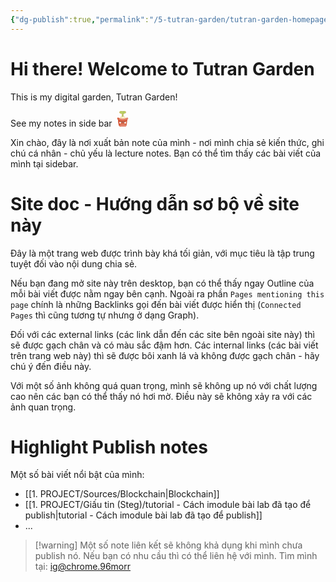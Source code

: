 ```yaml
---
{"dg-publish":true,"permalink":"/5-tutran-garden/tutran-garden-homepage/","title":"Tutran Garden","pinned":true,"tags":["tutran-garden","gardenEntry"],"created":"2025-05-30T01:05:52.000+07:00","updated":"2025-09-13T16:37:24.490+07:00"}
---
```


# Hi there! Welcome to Tutran Garden
This is my digital garden, Tutran Garden!
<p> See my notes in side bar 
	<svg version="1.1" xmlns="http://www.w3.org/2000/svg" viewbox="0 0 512 512" width="25" height="25">
	<path d="M0 0 C2.10320079 1.64942802 4.16044492 3.30718398 6.1484375 5.09375 C8.04524239 6.27156853 8.04524239 6.27156853 10.44140625 5.36328125 C13.02453934 3.98692484 15.23710107 2.46204301 17.5625 0.6875 C33.20118494 -10.49963677 51.7811935 -12.03550588 70.42773438 -9.6953125 C74.79290982 -8.90676468 78.87223278 -7.60189506 83 -6 C84.03898438 -5.59910156 85.07796875 -5.19820313 86.1484375 -4.78515625 C98.24131063 0.57736461 107.94247709 9.66604096 113 22 C115.59207509 29.88962857 115.10031425 40.01353287 111.56640625 47.5 C102.71091435 61.63345341 89.06879332 70.03524551 73 74 C66.43038675 75.33167836 59.93822704 76.02462722 53.25 76.375 C45.62300748 76.92701393 39.79053433 78.66906789 34.5625 84.4375 C30.48242457 89.44750716 29.70063017 94.30596673 29.68115234 100.63598633 C29.67110672 101.38774139 29.6610611 102.13949646 29.65071106 102.91403198 C29.61994141 105.38669098 29.60286142 107.859242 29.5859375 110.33203125 C29.56722083 112.05125351 29.54764704 113.77046663 29.5272522 115.4896698 C29.47597766 120.00559089 29.43632693 124.52154176 29.39910889 129.03759766 C29.35903989 133.64948868 29.30796076 138.26125638 29.2578125 142.87304688 C29.16110862 151.91527789 29.07668613 160.95757861 29 170 C29.67646576 170.06162827 30.35293152 170.12325653 31.04989624 170.18675232 C31.94270294 170.27135208 32.83550964 170.35595184 33.75537109 170.44311523 C34.63808685 170.5253685 35.52080261 170.60762177 36.43026733 170.69236755 C48.74595217 172.16672491 60.28012309 178.08926124 71 184 C71.96421875 184.52078125 72.9284375 185.0415625 73.921875 185.578125 C89.53571692 194.72469512 100.94080307 208.6050989 110 224 C121.17247708 220.05595492 132.29132311 216.09983554 143.07421875 211.17163086 C151.35323176 207.3998073 158.85964943 206.70979898 167.625 209.5625 C176.09035163 212.99407615 181.36611614 218.12413475 185.09375 226.4609375 C187.99485824 234.58904247 187.28464176 242.48841287 183.99609375 250.421875 C179.88867192 258.50116019 173.50826193 263.85564233 165 267 C164.01 267 163.02 267 162 267 C161.94969289 267.81922471 161.89938578 268.63844942 161.84755421 269.48249912 C161.22972054 278.86079692 160.23946424 288.16859523 159.11401367 297.49780273 C158.92305995 299.1010948 158.73236848 300.70441811 158.54191589 302.30776978 C158.02863037 306.6202099 157.51092128 310.93210671 156.99175048 315.24384189 C156.66632654 317.94723609 156.34167327 320.65072183 156.01723671 323.3542347 C154.99846426 331.84151598 153.97691184 340.32845581 152.95136184 348.81492084 C151.77376206 358.55986174 150.60547488 368.30585948 149.44523066 378.05288166 C148.54325271 385.62538975 147.63290235 393.1968628 146.71634275 400.76761967 C146.1711172 405.27269006 145.62929967 409.77810406 145.09627342 414.28463554 C144.5944543 418.52536859 144.08213308 422.76470903 143.56216621 427.00325394 C143.37463811 428.54618003 143.19068842 430.08954661 143.01087189 431.63339043 C140.41020834 453.90812079 134.46522636 473.93407164 116.7421875 489.05078125 C113.34491293 491.46565306 109.83475667 493.42181657 106.125 495.3125 C105.48949219 495.63814941 104.85398437 495.96379883 104.19921875 496.29931641 C93.55325542 501.44825692 83.37049655 502.44429867 71.65307617 502.40405273 C70.13723755 502.40976736 68.62140323 502.4167358 67.10557556 502.42485046 C63.0185775 502.44267899 58.93179535 502.44163277 54.84477019 502.43590808 C51.41825477 502.43280044 47.99177987 502.43892626 44.56527025 502.44494683 C36.47308479 502.45895736 28.38100498 502.4574605 20.28881836 502.44604492 C11.9743846 502.43457411 3.6602738 502.4486298 -4.65411741 502.4754414 C-11.8230991 502.49768342 -18.99198005 502.50421652 -26.16099375 502.49836498 C-30.42921894 502.4950136 -34.69723735 502.49728784 -38.96543312 502.51461601 C-42.98348407 502.5302189 -47.00106133 502.52598398 -51.01909447 502.50731087 C-52.48226209 502.50366117 -53.94546587 502.50662593 -55.40859985 502.51719666 C-73.86279705 502.64020289 -90.12315489 497.32458976 -103.74682617 484.53198242 C-116.88985493 471.4109283 -121.56874004 455.72584189 -123.86621094 437.67797852 C-124.03806493 436.35556877 -124.21021605 435.0331976 -124.38264084 433.71086216 C-126.35599329 418.49674354 -128.20162701 403.26627035 -130.04029942 388.03540492 C-130.43246645 384.7884454 -130.82573036 381.54161904 -131.21894717 378.29478651 C-132.14506412 370.64733186 -133.06924972 362.99964558 -133.9921875 355.35180664 C-134.94134722 347.48701313 -135.8941184 339.62266267 -136.8485291 331.75850481 C-137.67452108 324.9513421 -138.498219 318.14390444 -139.32008815 311.33624274 C-139.80829145 307.29262556 -140.29737648 303.24912009 -140.78873444 299.20588493 C-141.24778421 295.42775652 -141.70397214 291.64929346 -142.15794754 287.87055206 C-142.32461639 286.48731434 -142.49229901 285.10419833 -142.66107559 283.7212162 C-142.89132922 281.83314993 -143.11754756 279.94459285 -143.34356689 278.05601501 C-143.47110981 277.0008113 -143.59865273 275.94560759 -143.73006058 274.858428 C-143.9795255 272.21680746 -144.05126905 269.65110907 -144 267 C-144.72445312 266.8865625 -145.44890625 266.773125 -146.1953125 266.65625 C-154.1428495 264.79665917 -160.02765298 259.67942691 -164.6640625 253.16015625 C-169.32889686 245.61731004 -169.61872147 237.21045962 -167.84765625 228.7421875 C-165.40310914 220.83402129 -160.10816091 215.06925909 -153 211 C-144.21658764 206.80683388 -136.34854785 206.97354767 -127.25 210.125 C-121.27638118 212.41359422 -115.41416249 214.94346177 -109.5546875 217.5078125 C-103.79228089 219.92675681 -97.90954498 221.97027786 -92 224 C-91.5875 223.32195312 -91.175 222.64390625 -90.75 221.9453125 C-74.04308944 195.02033611 -50.2680395 178.45090762 -19.71435547 170.91113281 C-18.97185043 170.72676666 -18.2293454 170.54240051 -17.46434021 170.35244751 C-15.64319067 169.90043261 -13.8216355 169.45005249 -12 169 C-11.90711411 159.22907845 -11.83614092 149.45826282 -11.79275131 139.68698883 C-11.77192111 135.14923958 -11.74368754 130.61179353 -11.69824219 126.07421875 C-11.65462065 121.69106588 -11.63082857 117.30820373 -11.62049103 112.92485046 C-11.61312881 111.25676399 -11.59875219 109.58869252 -11.57707977 107.92073059 C-11.33598471 94.51558095 -11.33598471 94.51558095 -17.7109375 82.9765625 C-18.26007813 82.53054687 -18.80921875 82.08453125 -19.375 81.625 C-19.91898438 81.16351563 -20.46296875 80.70203125 -21.0234375 80.2265625 C-26.59384767 76.76982576 -32.46261102 76.61537451 -38.8125 76.1875 C-57.73475274 74.62247683 -74.66157748 69.15601409 -88 55 C-95.25466464 45.89787417 -97.02194036 37.57347455 -96 26 C-93.14236652 14.1473157 -84.43913553 4.63877129 -74.28125 -1.6953125 C-51.2856961 -13.99669752 -22.11429928 -14.34630175 0 0 Z " fill="#D86747" transform="translate(247,10)"/>
	<path d="M0 0 C2.10320079 1.64942802 4.16044492 3.30718398 6.1484375 5.09375 C8.04524239 6.27156853 8.04524239 6.27156853 10.44140625 5.36328125 C13.02453934 3.98692484 15.23710107 2.46204301 17.5625 0.6875 C33.20118494 -10.49963677 51.7811935 -12.03550588 70.42773438 -9.6953125 C74.79290982 -8.90676468 78.87223278 -7.60189506 83 -6 C84.03898438 -5.59910156 85.07796875 -5.19820313 86.1484375 -4.78515625 C98.24131063 0.57736461 107.94247709 9.66604096 113 22 C115.59207509 29.88962857 115.10031425 40.01353287 111.56640625 47.5 C102.71091435 61.63345341 89.06879332 70.03524551 73 74 C66.43038675 75.33167836 59.93822704 76.02462722 53.25 76.375 C45.62300748 76.92701393 39.79053433 78.66906789 34.5625 84.4375 C30.48242457 89.44750716 29.70063017 94.30596673 29.68115234 100.63598633 C29.67110672 101.38774139 29.6610611 102.13949646 29.65071106 102.91403198 C29.61994141 105.38669098 29.60286142 107.859242 29.5859375 110.33203125 C29.56722083 112.05125351 29.54764704 113.77046663 29.5272522 115.4896698 C29.47597766 120.00559089 29.43632693 124.52154176 29.39910889 129.03759766 C29.35903989 133.64948868 29.30796076 138.26125638 29.2578125 142.87304688 C29.16110862 151.91527789 29.07668613 160.95757861 29 170 C29.67646576 170.06162827 30.35293152 170.12325653 31.04989624 170.18675232 C31.94270294 170.27135208 32.83550964 170.35595184 33.75537109 170.44311523 C34.63808685 170.5253685 35.52080261 170.60762177 36.43026733 170.69236755 C48.74595217 172.16672491 60.28012309 178.08926124 71 184 C71.96421875 184.52078125 72.9284375 185.0415625 73.921875 185.578125 C87.87976111 193.75463816 102.714059 207.76740223 109 223 C109 223.99 109 224.98 109 226 C80.46110373 234.68735832 51.89537027 240.96318263 21.921875 241.2734375 C20.2456456 241.29229759 20.2456456 241.29229759 18.53555298 241.3115387 C-5.81518719 241.53253315 -29.16346387 241.37449182 -53 236 C-54.32497262 235.7078986 -55.65000703 235.41607734 -56.97509766 235.12451172 C-68.46447999 232.57427259 -79.88142447 229.89091191 -91 226 C-88.87311122 211.50084354 -72.90886135 197.55475973 -61.68798828 189.18798828 C-48.9210444 180.20274835 -34.79229643 174.63614993 -19.71875 170.91333008 C-18.97592773 170.72880531 -18.23310547 170.54428055 -17.46777344 170.35416412 C-15.64546079 169.90165306 -13.822768 169.45067333 -12 169 C-11.90711411 159.22907845 -11.83614092 149.45826282 -11.79275131 139.68698883 C-11.77192111 135.14923958 -11.74368754 130.61179353 -11.69824219 126.07421875 C-11.65462065 121.69106588 -11.63082857 117.30820373 -11.62049103 112.92485046 C-11.61312881 111.25676399 -11.59875219 109.58869252 -11.57707977 107.92073059 C-11.33598471 94.51558095 -11.33598471 94.51558095 -17.7109375 82.9765625 C-18.26007813 82.53054687 -18.80921875 82.08453125 -19.375 81.625 C-19.91898437 81.16351563 -20.46296875 80.70203125 -21.0234375 80.2265625 C-26.59384767 76.76982576 -32.46261102 76.61537451 -38.8125 76.1875 C-57.73475274 74.62247683 -74.66157748 69.15601409 -88 55 C-95.25466464 45.89787417 -97.02194036 37.57347455 -96 26 C-93.14236652 14.1473157 -84.43913553 4.63877129 -74.28125 -1.6953125 C-51.2856961 -13.99669752 -22.11429928 -14.34630175 0 0 Z " fill="#BCCF63" transform="translate(247,10)"/>
	<path d="M0 0 C7.20175441 4.61745138 11.45198627 11.03199971 13.59375 19.2890625 C15.03672745 28.5700311 12.47257119 37.45711749 7 45 C1.7995007 50.69518094 -4.69391935 54.00344705 -11.96875 56.30859375 C-17.94220331 58.26979814 -23.77028102 60.58836008 -29.625 62.875 C-61.0092736 74.99251384 -93.42686634 82.86423523 -127 86 C-128.33913452 86.12810059 -128.33913452 86.12810059 -129.70532227 86.25878906 C-141.47514947 87.25094309 -153.2581131 87.24354742 -165.0625 87.25 C-166.72815506 87.25101212 -166.72815506 87.25101212 -168.42745972 87.25204468 C-194.58491405 87.22683914 -219.44379057 84.78859648 -245 79 C-246.0626709 78.7637793 -247.1253418 78.52755859 -248.22021484 78.28417969 C-279.3724756 71.3137622 -279.3724756 71.3137622 -290 66 C-294.79890049 53.2322831 -294.15147126 40.49033646 -289 28 C-285.56514558 21.18675452 -281.43693324 14.29128883 -275 10 C-270.8069641 10.17114432 -267.58904312 11.10182442 -263.75 12.75 C-252.10284283 17.59423804 -239.41866676 20.00292422 -227.125 22.625 C-226.23087402 22.81892334 -225.33674805 23.01284668 -224.41552734 23.21264648 C-221.28473777 23.86116326 -218.14797909 24.4403832 -215 25 C-213.94069275 25.19322342 -213.94069275 25.19322342 -212.85998535 25.39035034 C-198.57478588 27.93159361 -184.56108747 28.43859001 -170.07080078 28.33618164 C-166.50400145 28.31252654 -162.93795228 28.31565761 -159.37109375 28.32226562 C-134.99498385 28.29215294 -111.89111893 25.6542306 -88.1875 20.0625 C-87.16172852 19.82176758 -86.13595703 19.58103516 -85.07910156 19.33300781 C-68.99963928 15.43856101 -54.02362439 9.05641864 -38.83398438 2.62304688 C-25.007257 -3.18152813 -14.25225589 -7.19013508 0 0 Z " fill="#E4856E" transform="translate(420,222)"/>
	<path d="M0 0 C2.66878082 1.16226597 5.3496095 2.26760727 8.05859375 3.33203125 C7.19234375 4.32203125 6.32609375 5.31203125 5.43359375 6.33203125 C-5.55919274 19.2433701 -11.064337 31.03457872 -9.94140625 48.33203125 C-9.43755119 51.08151616 -8.72404682 53.64170427 -7.94140625 56.33203125 C-7.94140625 57.65203125 -7.94140625 58.97203125 -7.94140625 60.33203125 C-7.27786133 60.50943848 -6.61431641 60.6868457 -5.93066406 60.86962891 C-1.07606342 62.1789928 3.76127163 63.52487093 8.57421875 64.98046875 C42.73399547 75.30067878 77.0984556 80.73470364 112.79663086 80.59277344 C115.99026511 80.58205082 119.18333568 80.59274615 122.37695312 80.60546875 C140.56841457 80.61849093 158.50796126 79.26614937 176.49609375 76.51953125 C177.61733643 76.34993896 178.7385791 76.18034668 179.89379883 76.00561523 C195.81406894 73.51859935 211.50899421 70.26167631 226.78808594 65.09472656 C229.46869643 64.19427203 232.15791519 63.32201405 234.84765625 62.44921875 C245.14143781 59.08900551 255.32370227 55.60966421 265.328125 51.4609375 C267.21123692 50.68236905 269.12544828 49.97641307 271.05859375 49.33203125 C270.51305536 58.77845908 269.49706292 67.98157738 268.05859375 77.33203125 C240.10007563 87.19538114 240.10007563 87.19538114 227.09375 90.77148438 C225.7014997 91.15495447 224.3109327 91.54457475 222.921875 91.93945312 C193.65149657 100.25431284 162.75991678 105.46630551 132.28515625 105.5 C130.65759903 105.5049926 130.65759903 105.5049926 128.99716187 105.51008606 C126.71311868 105.51511401 124.42906825 105.51749568 122.14501953 105.51733398 C118.72675808 105.51950385 115.3088289 105.53765882 111.890625 105.55664062 C90.89574769 105.61248564 70.70144115 103.71577806 50.05859375 100.01171875 C36.02849682 97.19629212 36.02849682 97.19629212 22.55859375 100.39453125 C18.92768071 103.14797364 16.20822059 105.84336084 15.05859375 110.33203125 C14.46431245 118.16104147 14.96865118 125.73802187 15.93359375 133.51953125 C16.21875 136.703125 16.21875 136.703125 16.05859375 139.33203125 C13.37109375 142.08203125 13.37109375 142.08203125 11.6953125 143.10546875 C8.40938496 145.56795383 7.23312749 149.51809585 6.05859375 153.33203125 C5.19642672 159.36720049 6.83015705 164.26132873 10.05859375 169.33203125 C13.38182657 172.85586163 17.03776815 175.65148085 21.05859375 178.33203125 C22.85525544 183.72201632 23.16227567 189.48129294 23.84301758 195.1081543 C24.11722163 197.36269418 24.40107749 199.61587617 24.68554688 201.86914062 C25.61340314 209.38730777 26.29176851 216.74256905 26.05859375 224.33203125 C24.93324219 224.80511719 23.80789062 225.27820313 22.6484375 225.765625 C13.32149156 229.7588035 4.58683717 234.14088217 -4 239.546875 C-6.94140625 241.33203125 -6.94140625 241.33203125 -9.94140625 242.33203125 C-12.72501474 234.93949067 -13.90279379 227.80170442 -14.85839844 219.97875977 C-15.02515453 218.67186723 -15.19191063 217.36497469 -15.36371994 216.01847935 C-15.81107205 212.50524477 -16.24637412 208.99062842 -16.67785454 205.47541285 C-16.93765434 203.36254432 -17.19995819 201.25000263 -17.46315002 199.13755417 C-18.65694785 189.5500341 -19.82376881 179.95934627 -20.98170567 170.36743617 C-21.3738727 167.12047665 -21.76713661 163.87365029 -22.16035342 160.62681776 C-23.08647037 152.97936311 -24.01065597 145.33167683 -24.93359375 137.68383789 C-25.88275347 129.81904438 -26.83552465 121.95469392 -27.78993535 114.09053606 C-28.61592733 107.28337335 -29.43962525 100.47593569 -30.2614944 93.66827399 C-30.7496977 89.62465681 -31.23878273 85.58115134 -31.73014069 81.53791618 C-32.18919046 77.75978777 -32.64537839 73.98132471 -33.09935379 70.20258331 C-33.26602264 68.81934559 -33.43370526 67.43622958 -33.60248184 66.05324745 C-33.83273547 64.16518118 -34.05895381 62.2766241 -34.28497314 60.38804626 C-34.41251606 59.33284255 -34.54005898 58.27763884 -34.67146683 57.19045925 C-34.92093175 54.54883871 -34.9926753 51.98314032 -34.94140625 49.33203125 C-35.66585937 49.21859375 -36.3903125 49.10515625 -37.13671875 48.98828125 C-45.08425575 47.12869042 -50.96905923 42.01145816 -55.60546875 35.4921875 C-60.27030311 27.94934129 -60.56012772 19.54249087 -58.7890625 11.07421875 C-56.34451539 3.16605254 -51.04956716 -2.59870966 -43.94140625 -6.66796875 C-28.51986203 -14.03015261 -14.39374363 -6.30662293 0 0 Z " fill="#D35133" transform="translate(137.94140625,227.66796875)"/>
	<path d="M0 0 C1.54246399 0.00031723 1.54246399 0.00031723 3.11608887 0.00064087 C27.02299027 0.04953356 50.42292387 2.03385552 73.3125 9.375 C74.20984863 9.65859375 75.10719727 9.9421875 76.03173828 10.234375 C117.214634 23.42407935 117.214634 23.42407935 129.3125 36.375 C122.47783218 51.44233588 113.30393494 63.11079764 98.4375 70.6875 C97.80199219 71.01314941 97.16648437 71.33879883 96.51171875 71.67431641 C87.32084239 76.11950133 78.26833009 77.8264512 68.11230469 77.76318359 C67.05214645 77.76844055 65.99198822 77.77369751 64.89970398 77.77911377 C61.42777351 77.7922151 57.95630939 77.78360799 54.484375 77.7734375 C52.04738274 77.77546166 49.61039108 77.77837594 47.17340088 77.78213501 C42.07631642 77.78654556 36.97939021 77.78017035 31.88232422 77.76611328 C25.38553572 77.74905894 18.88912014 77.75884725 12.39234543 77.77683067 C7.36138157 77.78773396 2.3305043 77.78419166 -2.70046234 77.7764473 C-5.09398189 77.77446144 -7.48750957 77.77684705 -9.88101959 77.78388596 C-41.75100277 77.85703101 -41.75100277 77.85703101 -54.875 70.875 C-55.53298584 70.53388184 -56.19097168 70.19276367 -56.86889648 69.84130859 C-67.39246763 64.09793154 -75.54872761 55.64663606 -81.6875 45.375 C-82.07292969 44.73304688 -82.45835937 44.09109375 -82.85546875 43.4296875 C-87.35486997 35.18940481 -90.42589938 25.78959211 -89.6875 16.375 C-82.29380394 12.69771201 -74.65105997 10.48455231 -66.6875 8.375 C-65.68460938 8.106875 -64.68171875 7.83875 -63.6484375 7.5625 C-42.45220811 2.0777614 -21.8286366 -0.0415436 0 0 Z " fill="#E3846D" transform="translate(254.6875,434.625)"/>
	<path d="M0 0 C0.96421875 0.52078125 1.9284375 1.0415625 2.921875 1.578125 C16.87976111 9.75463816 31.714059 23.76740223 38 39 C38 39.99 38 40.98 38 42 C9.46110373 50.68735832 -19.10462973 56.96318263 -49.078125 57.2734375 C-50.7543544 57.29229759 -50.7543544 57.29229759 -52.46444702 57.3115387 C-76.81518719 57.53253315 -100.16346387 57.37449182 -124 52 C-125.32497262 51.7078986 -126.65000703 51.41607734 -127.97509766 51.12451172 C-139.46447999 48.57427259 -150.88142447 45.89091191 -162 42 C-159.87311122 27.50084354 -143.90886135 13.55475973 -132.68798828 5.18798828 C-93.64336577 -22.29120367 -41.12368714 -22.6748286 0 0 Z " fill="#FEEECB" transform="translate(318,194)"/>
	<path d="M0 0 C0.80356934 0.12600586 1.60713867 0.25201172 2.43505859 0.38183594 C7.97708347 1.35208347 7.97708347 1.35208347 10.25 3.625 C9.0640625 4.02589844 7.878125 4.42679688 6.65625 4.83984375 C-9.25449234 10.36495814 -23.21217714 17.1774226 -35.75 28.625 C-36.60078125 29.38296875 -37.4515625 30.1409375 -38.328125 30.921875 C-47.12939002 39.18318511 -57.67880459 52.05739531 -58.4375 64.5 C-58.50324219 65.46679688 -58.56898438 66.43359375 -58.63671875 67.4296875 C-58.67410156 68.15414062 -58.71148437 68.87859375 -58.75 69.625 C-65.74263899 69.92058257 -72.15469119 68.80726731 -79 67.4375 C-80.71014282 67.10129639 -80.71014282 67.10129639 -82.45483398 66.75830078 C-95.75961474 64.09418413 -108.91893074 61.06674243 -121.75 56.625 C-119.62311122 42.12584354 -103.65886135 28.17975973 -92.43798828 19.81298828 C-65.73127063 1.01708314 -31.95885876 -5.03084723 0 0 Z " fill="#FCDEB9" transform="translate(277.75,179.375)"/>
	<path d="M0 0 C2.66878082 1.16226597 5.3496095 2.26760727 8.05859375 3.33203125 C7.19234375 4.32203125 6.32609375 5.31203125 5.43359375 6.33203125 C-5.54999174 19.23256327 -11.08539622 31.0426734 -9.94140625 48.33203125 C-9.49444187 50.75400449 -9.49444187 50.75400449 -8.87890625 52.89453125 C-7.96176687 56.25737563 -7.95848661 57.19081255 -8.94140625 60.33203125 C-27.49609375 52.91015625 -27.49609375 52.91015625 -30.78930664 51.58862305 C-32.80281057 50.78593505 -34.81992431 49.99220547 -36.84155273 49.21020508 C-37.71626221 48.87013428 -38.59097168 48.53006348 -39.4921875 48.1796875 C-40.25184814 47.88843994 -41.01150879 47.59719238 -41.79418945 47.29711914 C-49.49522777 43.83581107 -54.91204313 38.10103458 -58.19140625 30.39453125 C-60.28343376 21.8520856 -60.63919042 13.97526502 -56.75 5.83984375 C-52.10319958 -1.68113567 -45.81990315 -6.77451818 -37.2734375 -9.19140625 C-23.94867636 -11.91438926 -11.94083939 -5.23188223 0 0 Z " fill="#D96647" transform="translate(137.94140625,227.66796875)"/>
	<path d="M0 0 C11.93333993 -0.46797411 21.84146124 -0.84267158 31.8125 6.625 C36.6814208 11.18240217 39.52963489 17.02102099 40.5625 23.5625 C39.23284945 31.68814228 35.93001926 37.05476035 29.5390625 42.26953125 C21.07075891 48.04100585 12.06722479 49.14586298 2 48 C-6.51727411 45.90886236 -14.23926739 41.28031587 -19 33.8125 C-21.57363923 28.61269829 -22.05594269 23.69035783 -21 18 C-19.16543885 13.61583222 -16.40693632 9.07385239 -12 7 C-9.66666667 7 -7.33333333 7 -5 7 C-2.34450813 5.1686263 -1.39388335 2.84658034 0 0 Z " fill="#FEFDFC" transform="translate(329,361)"/>
	<path d="M0 0 C1.13211914 -0.06864258 1.13211914 -0.06864258 2.28710938 -0.13867188 C4.50390625 -0.18359375 4.50390625 -0.18359375 8.4375 0.4375 C10.90234375 3.40234375 10.90234375 3.40234375 12.4375 6.4375 C12.9325 6.9325 12.9325 6.9325 13.4375 7.4375 C14.654375 7.31375 15.87125 7.19 17.125 7.0625 C19.87566469 7.01311643 21.04597542 7.12871591 23.23046875 8.8515625 C28.09413506 14.49581723 30.04130103 18.98914883 29.87109375 26.48828125 C28.97611239 32.57576704 25.91353456 37.23967157 21.3515625 41.2890625 C12.03704519 47.92361343 2.77129938 49.56055301 -8.5625 48.4375 C-16.99296461 46.57058653 -24.35301079 41.47233212 -29.01171875 34.1640625 C-31.25255635 29.55658589 -32.37468917 25.58136471 -31.5625 20.4375 C-28.52563111 12.02564192 -24.07880623 7.05695761 -16.4375 2.625 C-11.05675707 0.40251922 -5.75268878 0.14319998 0 0 Z " fill="#FEFDFC" transform="translate(174.5625,360.5625)"/>
	<path d="M0 0 C1.92297777 2.37881709 3.62647765 4.7102593 5.3125 7.25 C5.80306885 7.9814624 6.2936377 8.7129248 6.79907227 9.46655273 C18.77541575 27.60261187 22.19592518 45.06134246 22.0625 66.5 C22.05747533 67.90885258 22.05291413 69.31770689 22.04882812 70.7265625 C22.0371003 74.15108638 22.02068691 77.57552047 22 81 C21.25741943 81.18175781 20.51483887 81.36351563 19.74975586 81.55078125 C18.76885986 81.80214844 17.78796387 82.05351563 16.77734375 82.3125 C15.80788818 82.55613281 14.83843262 82.79976563 13.83959961 83.05078125 C9.18818998 84.60565019 5.95563951 87.11246474 3 91 C1.29860556 94.58112201 0.0498882 98.18034097 -1 102 C-1.33 102 -1.66 102 -2 102 C-2.00364563 101.3965979 -2.00729126 100.7931958 -2.01104736 100.17150879 C-2.0533192 93.81041879 -2.12296635 87.45002072 -2.20751953 81.08935547 C-2.23549998 78.72516855 -2.25682671 76.36089206 -2.27099609 73.99658203 C-2.42221214 50.17501464 -5.07595446 32.63194161 -21 14 C-19.50780028 9.47158835 -15.85826961 7.66387516 -12 5.3125 C-11.03707031 4.70825195 -11.03707031 4.70825195 -10.0546875 4.09179688 C-3.50232936 0 -3.50232936 0 0 0 Z " fill="#A7C564" transform="translate(277,5)"/>
	<path d="M0 0 C13.2 0 26.4 0 40 0 C40 10.56 40 21.12 40 32 C37.03 31.67 34.06 31.34 31 31 C29.20956973 30.92007008 27.41721183 30.86966098 25.625 30.8671875 C24.70203125 30.86589844 23.7790625 30.86460937 22.828125 30.86328125 C21.89484375 30.86714844 20.9615625 30.87101562 20 30.875 C19.06671875 30.87113281 18.1334375 30.86726563 17.171875 30.86328125 C16.24890625 30.86457031 15.3259375 30.86585938 14.375 30.8671875 C13.55773437 30.86831543 12.74046875 30.86944336 11.8984375 30.87060547 C7.91842886 31.04828443 3.95960568 31.56004381 0 32 C0 21.44 0 10.88 0 0 Z " fill="#A7C565" transform="translate(236,148)"/>
	<path d="M0 0 C3.10921886 1.09737136 4.478355 2.10440132 6.9375 4.1875 C10.81351094 7.22346295 13.69247897 8.06147033 18.6015625 7.8046875 C22.70920153 6.72503616 25.58384451 4.29727394 28.765625 1.55859375 C31.1875 0.125 31.1875 0.125 34.3359375 0.26953125 C38.06799873 1.38914962 39.22271338 2.7999765 41.1875 6.125 C42.01264847 9.70064335 41.31030428 10.92597237 39.375 14.0625 C33.93057751 20.08412487 26.01291048 23.46572349 18.08203125 24.36328125 C8.43787464 24.7070692 0.21244394 20.58174995 -6.8125 14.125 C-8.8125 11.125 -8.8125 11.125 -8.75 7.6875 C-7.8125 4.125 -7.8125 4.125 -5.625 1.625 C-2.8125 0.125 -2.8125 0.125 0 0 Z " fill="#51565F" transform="translate(239.8125,352.875)"/>
	<path d="M0 0 C3.375 1.0625 3.375 1.0625 5.05859375 2.53515625 C7.09615257 6.44702733 6.84854142 10.21787073 6.8125 14.5625 C6.83248047 15.41714844 6.85246094 16.27179688 6.87304688 17.15234375 C6.86820182 23.36370866 6.86820182 23.36370866 4.56640625 26.625 C1.34017032 28.74131875 -0.85591164 28.60094119 -4.625 28.0625 C-6.80859375 26.62109375 -6.80859375 26.62109375 -8.625 24.0625 C-9.24241316 20.90708589 -9.22882938 17.83167338 -9.1875 14.625 C-9.21134766 13.77873047 -9.23519531 12.93246094 -9.25976562 12.06054688 C-9.24931765 7.61319425 -9.047362 5.62850795 -6.31640625 1.96875 C-3.625 0.0625 -3.625 0.0625 0 0 Z " fill="#505660" transform="translate(321.625,340.9375)"/>
	<path d="M0 0 C2.68907026 2.02381592 4.68436661 3.63736746 5.46728516 7.01733398 C5.63715526 9.36395342 5.63311899 11.64857853 5.5625 14 C5.57345703 14.7940625 5.58441406 15.588125 5.59570312 16.40625 C5.54601501 20.38129937 5.26736462 22.5543923 3.18359375 26.02734375 C1 28 1 28 -2.5 28.5625 C-6 28 -6 28 -8.18359375 26.58984375 C-10.98734493 22.59223723 -10.62038194 18.76674836 -10.5625 14 C-10.58634766 13.09765625 -10.61019531 12.1953125 -10.63476562 11.265625 C-10.62014174 4.67512968 -10.62014174 4.67512968 -7.62109375 1.41015625 C-4.62948792 -0.1993366 -3.32324791 -0.74773078 0 0 Z " fill="#505660" transform="translate(194,341)"/>
	</svg>

</p>

Xin chào, đây là nơi xuất bản note của mình - nơi mình chia sẻ kiến thức, ghi chú cá nhân - chủ yếu là lecture notes. Bạn có thể tìm thấy các bài viết của mình tại sidebar.

# Site doc - Hướng dẫn sơ bộ về site này
Đây là một trang web được trình bày khá tối giản, với mục tiêu là tập trung tuyệt đối vào nội dung chia sẻ. 

Nếu bạn đang mở site này trên desktop, bạn có thể thấy ngay Outline của mỗi bài viết được nằm ngay bên cạnh. Ngoài ra phần `Pages mentioning this page` chính là những Backlinks gọi đến bài viết được hiển thị (`Connected Pages` thì cũng tương tự nhưng ở dạng Graph). 

Đối với các external links (các link dẫn đến các site bên ngoài site này) thì sẽ được gạch chân và có màu sắc đậm hơn. Các internal links (các bài viết trên trang web này) thì sẽ được bôi xanh lá và không được gạch chân - hãy chú ý đến điều này.

Với một số ảnh không quá quan trọng, mình sẽ không up nó với chất lượng cao nên các bạn có thể thấy nó hơi mờ. Điều này sẽ không xảy ra với các ảnh quan trọng.

# Highlight Publish notes

Một số bài viết nổi bật của mình:
- [[1. PROJECT/Sources/Blockchain\|Blockchain]]
- [[1. PROJECT/Giấu tin (Steg)/tutorial - Cách imodule bài lab đã tạo để publish\|tutorial - Cách imodule bài lab đã tạo để publish]]
- ...

> [!warning] Một số note liên kết sẽ không khả dụng khi mình chưa publish nó. Nếu bạn có nhu cầu thì có thể liên hệ với mình. Tìm mình tại: [ig@chrome.96morr](https://www.instagram.com/chrome.96morr/)
